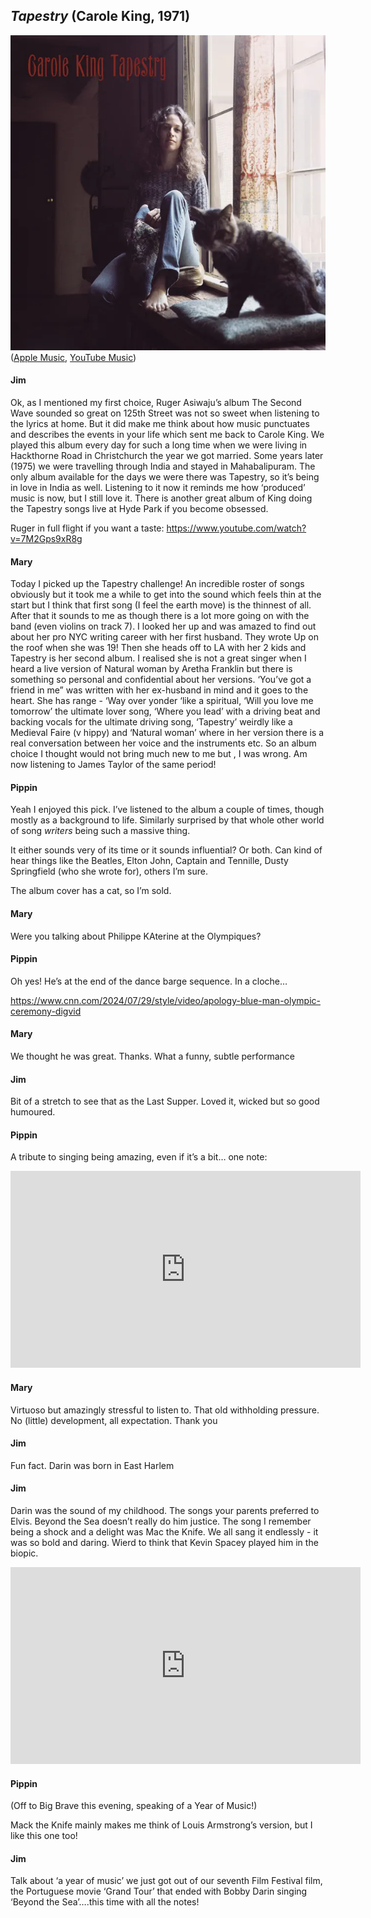 ## *Tapestry* (Carole King, 1971)

![Fly or die album cover](../assets/covers/tapestry.png)  
([Apple Music](https://music.apple.com/ca/album/tapestry/747087657), [YouTube Music](https://www.youtube.com/playlist?list=OLAK5uy_lUWnDcefuS7i1yv27EE5oZ87cRlQbm3EA))

#### Jim

Ok, as I mentioned my first choice, Ruger Asiwaju’s album The Second Wave sounded so great on 125th Street was not so sweet when listening to the lyrics at home. But it did make me think about how music punctuates and describes the events in your life which sent me back to Carole King. We played this album every day for such a long time when we were living in Hackthorne Road in Christchurch the year we got married. Some years later (1975) we were travelling through India and stayed in Mahabalipuram. The only album available for the days we were there was Tapestry, so it’s being in love in India as well. Listening to it now it reminds me how ‘produced’ music is now, but I still love it. There is another great album of King doing the Tapestry songs live at Hyde Park if you become obsessed.

Ruger in full flight if you want a taste: <https://www.youtube.com/watch?v=7M2Gps9xR8g>

#### Mary

Today I picked up the Tapestry challenge! An incredible roster of songs obviously but it took me a while to get into the sound which feels thin at the start but I think that first song (I feel the earth move) is the thinnest of all. After that it sounds to me as though there is a lot more going on with the band (even violins on track 7). I looked her up and was amazed to find out about her pro NYC writing career with her first husband. They wrote Up on the roof when she was 19! Then she heads off to LA with her 2 kids and Tapestry is her second album. I realised she is not a great singer when I heard a live version of Natural woman by Aretha Franklin but there is something so personal and confidential about her versions. ‘You’ve got a friend in me” was written with her ex-husband in mind and it goes to the heart. She has range - ‘Way over yonder ‘like a spiritual, ‘Will you love me tomorrow’ the ultimate lover song, ‘Where you lead’ with a driving beat and backing vocals for the ultimate driving song, ‘Tapestry’ weirdly like a Medieval Faire (v hippy) and ‘Natural woman’ where in her version there is a real conversation between her voice and the instruments etc. So an album choice I thought would not bring much new to me but , I was wrong. Am now listening to James Taylor of the same period!

#### Pippin

Yeah I enjoyed this pick. I’ve listened to the album a couple of times, though mostly as a background to life. Similarly surprised by that whole other world of song *writers* being such a massive thing.

It either sounds very of its time or it sounds influential? Or both. Can kind of hear things like the Beatles, Elton John, Captain and Tennille, Dusty Springfield (who she wrote for), others I’m sure.

The album cover has a cat, so I’m sold.

#### Mary

Were you talking about  Philippe KAterine at the Olympiques?

#### Pippin

Oh yes! He’s at the end of the dance barge sequence. In a cloche…

<https://www.cnn.com/2024/07/29/style/video/apology-blue-man-olympic-ceremony-digvid>

#### Mary

We thought he was great. Thanks. What a funny, subtle performance 

#### Jim

Bit of a stretch to see that as the Last Supper. Loved it, wicked but so good humoured.

#### Pippin

A tribute to singing being amazing, even if it’s a bit… one note:

<iframe width="560" height="315" src="https://www.youtube.com/embed/7AxEZ703Ek4?si=U3himgjvEzEvipQX" title="YouTube video player" frameborder="0" allow="accelerometer; autoplay; clipboard-write; encrypted-media; gyroscope; picture-in-picture; web-share" referrerpolicy="strict-origin-when-cross-origin" allowfullscreen></iframe>

#### Mary

Virtuoso but amazingly stressful to listen to. That old withholding pressure. No (little) development, all expectation. Thank you

#### Jim

Fun fact. Darin was born in East Harlem

#### Jim

Darin was the sound of my childhood. The songs your parents preferred to Elvis. Beyond the Sea doesn’t really do him justice. The song I remember being a shock and a delight was Mac the Knife. We all sang it endlessly - it was so bold and daring. Wierd to think that Kevin Spacey played him in the biopic.

<iframe width="560" height="315" src="https://www.youtube.com/embed/ygVgxGSQIsw?si=OmlO6DvS4IXk62Ag" title="YouTube video player" frameborder="0" allow="accelerometer; autoplay; clipboard-write; encrypted-media; gyroscope; picture-in-picture; web-share" referrerpolicy="strict-origin-when-cross-origin" allowfullscreen></iframe>

#### Pippin

(Off to Big Brave this evening, speaking of a Year of Music!)

Mack the Knife mainly makes me think of Louis Armstrong’s version, but I like this one too!

#### Jim

Talk about ‘a year of music’ we just got out of our seventh Film Festival film, the Portuguese movie ‘Grand Tour’ that ended with Bobby Darin singing ‘Beyond the Sea’….this time with all the notes!